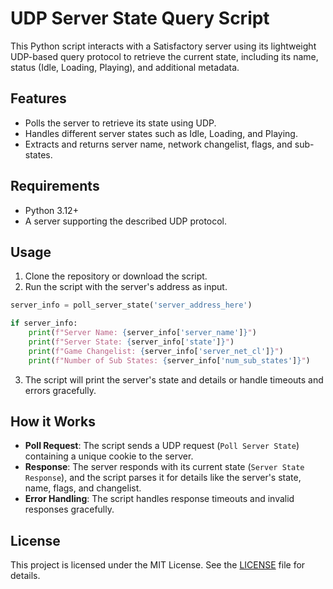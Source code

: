 # UDP Server State Query Script

This Python script interacts with a Satisfactory server using its lightweight UDP-based query protocol to retrieve the current state, including its name, status (Idle, Loading, Playing), and additional metadata.

## Features

- Polls the server to retrieve its state using UDP.
- Handles different server states such as Idle, Loading, and Playing.
- Extracts and returns server name, network changelist, flags, and sub-states.

## Requirements

- Python 3.12+
- A server supporting the described UDP protocol.

## Usage

1. Clone the repository or download the script.
2. Run the script with the server's address as input.

```python
server_info = poll_server_state('server_address_here')

if server_info:
    print(f"Server Name: {server_info['server_name']}")
    print(f"Server State: {server_info['state']}")
    print(f"Game Changelist: {server_info['server_net_cl']}")
    print(f"Number of Sub States: {server_info['num_sub_states']}")
```

3. The script will print the server's state and details or handle timeouts and errors gracefully.

## How it Works

- **Poll Request**: The script sends a UDP request (`Poll Server State`) containing a unique cookie to the server.
- **Response**: The server responds with its current state (`Server State Response`), and the script parses it for details like the server's state, name, flags, and changelist.
- **Error Handling**: The script handles response timeouts and invalid responses gracefully.

## License

This project is licensed under the MIT License. See the [LICENSE](LICENSE) file for details.
